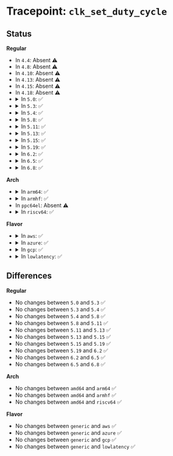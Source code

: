 # Tracepoint: <code>clk_set_duty_cycle</code>

## Status
<b>Regular</b>
<ul>
<li>
In <code>4.4</code>: Absent ⚠️
</li>
<li>
In <code>4.8</code>: Absent ⚠️
</li>
<li>
In <code>4.10</code>: Absent ⚠️
</li>
<li>
In <code>4.13</code>: Absent ⚠️
</li>
<li>
In <code>4.15</code>: Absent ⚠️
</li>
<li>
In <code>4.18</code>: Absent ⚠️
</li>
<li>
<details>
<summary>In <code>5.0</code>: ✅</summary>

Event:

```c
struct trace_event_raw_clk_duty_cycle {
    struct trace_entry ent;
    u32 __data_loc_name;
    unsigned int num;
    unsigned int den;
    char __data[0];
};
```
Function:

```c
void trace_event_raw_event_clk_duty_cycle(void *__data, struct clk_core *core, struct clk_duty *duty);
```
</details>
</li>
<li>
<details>
<summary>In <code>5.3</code>: ✅</summary>

Event:

```c
struct trace_event_raw_clk_duty_cycle {
    struct trace_entry ent;
    u32 __data_loc_name;
    unsigned int num;
    unsigned int den;
    char __data[0];
};
```
Function:

```c
void trace_event_raw_event_clk_duty_cycle(void *__data, struct clk_core *core, struct clk_duty *duty);
```
</details>
</li>
<li>
<details>
<summary>In <code>5.4</code>: ✅</summary>

Event:

```c
struct trace_event_raw_clk_duty_cycle {
    struct trace_entry ent;
    u32 __data_loc_name;
    unsigned int num;
    unsigned int den;
    char __data[0];
};
```
Function:

```c
void trace_event_raw_event_clk_duty_cycle(void *__data, struct clk_core *core, struct clk_duty *duty);
```
</details>
</li>
<li>
<details>
<summary>In <code>5.8</code>: ✅</summary>

Event:

```c
struct trace_event_raw_clk_duty_cycle {
    struct trace_entry ent;
    u32 __data_loc_name;
    unsigned int num;
    unsigned int den;
    char __data[0];
};
```
Function:

```c
void trace_event_raw_event_clk_duty_cycle(void *__data, struct clk_core *core, struct clk_duty *duty);
```
</details>
</li>
<li>
<details>
<summary>In <code>5.11</code>: ✅</summary>

Event:

```c
struct trace_event_raw_clk_duty_cycle {
    struct trace_entry ent;
    u32 __data_loc_name;
    unsigned int num;
    unsigned int den;
    char __data[0];
};
```
Function:

```c
void trace_event_raw_event_clk_duty_cycle(void *__data, struct clk_core *core, struct clk_duty *duty);
```
</details>
</li>
<li>
<details>
<summary>In <code>5.13</code>: ✅</summary>

Event:

```c
struct trace_event_raw_clk_duty_cycle {
    struct trace_entry ent;
    u32 __data_loc_name;
    unsigned int num;
    unsigned int den;
    char __data[0];
};
```
Function:

```c
void trace_event_raw_event_clk_duty_cycle(void *__data, struct clk_core *core, struct clk_duty *duty);
```
</details>
</li>
<li>
<details>
<summary>In <code>5.15</code>: ✅</summary>

Event:

```c
struct trace_event_raw_clk_duty_cycle {
    struct trace_entry ent;
    u32 __data_loc_name;
    unsigned int num;
    unsigned int den;
    char __data[0];
};
```
Function:

```c
void trace_event_raw_event_clk_duty_cycle(void *__data, struct clk_core *core, struct clk_duty *duty);
```
</details>
</li>
<li>
<details>
<summary>In <code>5.19</code>: ✅</summary>

Event:

```c
struct trace_event_raw_clk_duty_cycle {
    struct trace_entry ent;
    u32 __data_loc_name;
    unsigned int num;
    unsigned int den;
    char __data[0];
};
```
Function:

```c
void trace_event_raw_event_clk_duty_cycle(void *__data, struct clk_core *core, struct clk_duty *duty);
```
</details>
</li>
<li>
<details>
<summary>In <code>6.2</code>: ✅</summary>

Event:

```c
struct trace_event_raw_clk_duty_cycle {
    struct trace_entry ent;
    u32 __data_loc_name;
    unsigned int num;
    unsigned int den;
    char __data[0];
};
```
Function:

```c
void trace_event_raw_event_clk_duty_cycle(void *__data, struct clk_core *core, struct clk_duty *duty);
```
</details>
</li>
<li>
<details>
<summary>In <code>6.5</code>: ✅</summary>

Event:

```c
struct trace_event_raw_clk_duty_cycle {
    struct trace_entry ent;
    u32 __data_loc_name;
    unsigned int num;
    unsigned int den;
    char __data[0];
};
```
Function:

```c
void trace_event_raw_event_clk_duty_cycle(void *__data, struct clk_core *core, struct clk_duty *duty);
```
</details>
</li>
<li>
<details>
<summary>In <code>6.8</code>: ✅</summary>

Event:

```c
struct trace_event_raw_clk_duty_cycle {
    struct trace_entry ent;
    u32 __data_loc_name;
    unsigned int num;
    unsigned int den;
    char __data[0];
};
```
Function:

```c
void trace_event_raw_event_clk_duty_cycle(void *__data, struct clk_core *core, struct clk_duty *duty);
```
</details>
</li>
</ul>
<b>Arch</b>
<ul>
<li>
<details>
<summary>In <code>arm64</code>: ✅</summary>

Event:

```c
struct trace_event_raw_clk_duty_cycle {
    struct trace_entry ent;
    u32 __data_loc_name;
    unsigned int num;
    unsigned int den;
    char __data[0];
};
```
Function:

```c
void trace_event_raw_event_clk_duty_cycle(void *__data, struct clk_core *core, struct clk_duty *duty);
```
</details>
</li>
<li>
<details>
<summary>In <code>armhf</code>: ✅</summary>

Event:

```c
struct trace_event_raw_clk_duty_cycle {
    struct trace_entry ent;
    u32 __data_loc_name;
    unsigned int num;
    unsigned int den;
    char __data[0];
};
```
Function:

```c
void trace_event_raw_event_clk_duty_cycle(void *__data, struct clk_core *core, struct clk_duty *duty);
```
</details>
</li>
<li>
In <code>ppc64el</code>: Absent ⚠️
</li>
<li>
<details>
<summary>In <code>riscv64</code>: ✅</summary>

Event:

```c
struct trace_event_raw_clk_duty_cycle {
    struct trace_entry ent;
    u32 __data_loc_name;
    unsigned int num;
    unsigned int den;
    char __data[0];
};
```
Function:

```c
void trace_event_raw_event_clk_duty_cycle(void *__data, struct clk_core *core, struct clk_duty *duty);
```
</details>
</li>
</ul>
<b>Flavor</b>
<ul>
<li>
<details>
<summary>In <code>aws</code>: ✅</summary>

Event:

```c
struct trace_event_raw_clk_duty_cycle {
    struct trace_entry ent;
    u32 __data_loc_name;
    unsigned int num;
    unsigned int den;
    char __data[0];
};
```
Function:

```c
void trace_event_raw_event_clk_duty_cycle(void *__data, struct clk_core *core, struct clk_duty *duty);
```
</details>
</li>
<li>
<details>
<summary>In <code>azure</code>: ✅</summary>

Event:

```c
struct trace_event_raw_clk_duty_cycle {
    struct trace_entry ent;
    u32 __data_loc_name;
    unsigned int num;
    unsigned int den;
    char __data[0];
};
```
Function:

```c
void trace_event_raw_event_clk_duty_cycle(void *__data, struct clk_core *core, struct clk_duty *duty);
```
</details>
</li>
<li>
<details>
<summary>In <code>gcp</code>: ✅</summary>

Event:

```c
struct trace_event_raw_clk_duty_cycle {
    struct trace_entry ent;
    u32 __data_loc_name;
    unsigned int num;
    unsigned int den;
    char __data[0];
};
```
Function:

```c
void trace_event_raw_event_clk_duty_cycle(void *__data, struct clk_core *core, struct clk_duty *duty);
```
</details>
</li>
<li>
<details>
<summary>In <code>lowlatency</code>: ✅</summary>

Event:

```c
struct trace_event_raw_clk_duty_cycle {
    struct trace_entry ent;
    u32 __data_loc_name;
    unsigned int num;
    unsigned int den;
    char __data[0];
};
```
Function:

```c
void trace_event_raw_event_clk_duty_cycle(void *__data, struct clk_core *core, struct clk_duty *duty);
```
</details>
</li>
</ul>

## Differences
<b>Regular</b>
<ul>
<li>
No changes between <code>5.0</code> and <code>5.3</code> ✅
</li>
<li>
No changes between <code>5.3</code> and <code>5.4</code> ✅
</li>
<li>
No changes between <code>5.4</code> and <code>5.8</code> ✅
</li>
<li>
No changes between <code>5.8</code> and <code>5.11</code> ✅
</li>
<li>
No changes between <code>5.11</code> and <code>5.13</code> ✅
</li>
<li>
No changes between <code>5.13</code> and <code>5.15</code> ✅
</li>
<li>
No changes between <code>5.15</code> and <code>5.19</code> ✅
</li>
<li>
No changes between <code>5.19</code> and <code>6.2</code> ✅
</li>
<li>
No changes between <code>6.2</code> and <code>6.5</code> ✅
</li>
<li>
No changes between <code>6.5</code> and <code>6.8</code> ✅
</li>
</ul>
<b>Arch</b>
<ul>
<li>
No changes between <code>amd64</code> and <code>arm64</code> ✅
</li>
<li>
No changes between <code>amd64</code> and <code>armhf</code> ✅
</li>
<li>
No changes between <code>amd64</code> and <code>riscv64</code> ✅
</li>
</ul>
<b>Flavor</b>
<ul>
<li>
No changes between <code>generic</code> and <code>aws</code> ✅
</li>
<li>
No changes between <code>generic</code> and <code>azure</code> ✅
</li>
<li>
No changes between <code>generic</code> and <code>gcp</code> ✅
</li>
<li>
No changes between <code>generic</code> and <code>lowlatency</code> ✅
</li>
</ul>

